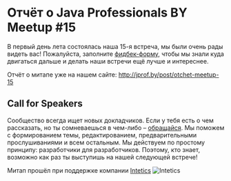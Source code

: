 # Отчёт о Java Professionals BY Meetup #15

В первый день лета состоялась наша 15-я встреча, мы были очень рады видеть вас!
Пожалуйста, заполните [фидбек-форму](http://bit.ly/jprof_resp_15), чтобы мы знали куда двигаться дальше и делать наши встречи ещё лучше и интереснее.

Отчёт о митапе уже на нашем сайте: http://jprof.by/post/otchet-meetup-15

## Call for Speakers

Сообщество всегда ищет новых докладчиков.
Если у тебя есть о чем рассказать, но ты сомневаешься в чем-либо – [обращайся](https://jprof.by/contact).
Мы поможем с формированием темы, редактированием, предварительными прослушиваниями и всем остальным.
Мы действуем по простому принципу: разработчики для разработчиков.
Поэтому, кто знает, возможно как раз ты выступишь на нашей следующей встрече!

Митап прошёл при поддержке компании [Intetics](http://intetics.com/)
![Intetics](https://ci5.googleusercontent.com/proxy/dGQz-jMu84nHP-EsYS0YbJGMFmz94hZA1jBJHBIrPai9W8yWdZKS7Q9UOLRQPgaj5-EWt-WmCpLgXDcpo1BtECRAIvj3m24h6-tu5WWXsx8gspWe-KbrXV6M1N5-1AnGvS6nB-irDxn4gc-_JbozL72fRujVHddhHaXRrZU=s0-d-e1-ft#https://gallery.mailchimp.com/9a3229a5a881146658dd4d7f7/images/e656135a-ee7d-422b-8a0c-028f7562ce4f.png "Intetics")
